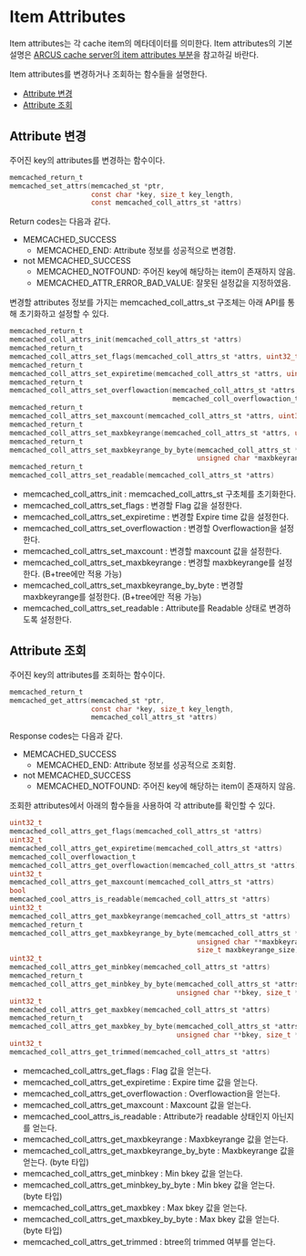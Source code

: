 # Item Attributes

Item attributes는 각 cache item의 메타데이터를 의미한다.
Item attributes의 기본 설명은 [ARCUS cache server의 item attributes 부분](https://github.com/naver/arcus-memcached/blob/master/doc/ch03-item-attributes.md)을 참고하길 바란다.

Item attributes를 변경하거나 조회하는 함수들을 설명한다.

- [Attribute 변경](08-attribute-API.md#attribute-%EB%B3%80%EA%B2%BD)
- [Attribute 조회](08-attribute-API.md#attribute-%EC%A1%B0%ED%9A%8C)


## Attribute 변경

주어진 key의 attributes를 변경하는 함수이다.

``` c
memcached_return_t
memcached_set_attrs(memcached_st *ptr,
                    const char *key, size_t key_length,
                    const memcached_coll_attrs_st *attrs)
```

Return codes는 다음과 같다.

- MEMCACHED_SUCCESS
  - MEMCACHED_END: Attribute 정보를 성공적으로 변경함.
- not MEMCACHED_SUCCESS
  - MEMCACHED_NOTFOUND: 주어진 key에 해당하는 item이 존재하지 않음.
  - MEMCACHED_ATTR_ERROR_BAD_VALUE: 잘못된 설정값을 지정하였음.


변경할 attributes 정보를 가지는 memcached_coll_attrs_st 구조체는 아래 API를 통해 초기화하고 설정할 수 있다.

``` c
memcached_return_t
memcached_coll_attrs_init(memcached_coll_attrs_st *attrs)
memcached_return_t
memcached_coll_attrs_set_flags(memcached_coll_attrs_st *attrs, uint32_t flags)
memcached_return_t
memcached_coll_attrs_set_expiretime(memcached_coll_attrs_st *attrs, uint32_t expiretime)
memcached_return_t
memcached_coll_attrs_set_overflowaction(memcached_coll_attrs_st *attrs,
                                        memcached_coll_overflowaction_t overflowaction)
memcached_return_t
memcached_coll_attrs_set_maxcount(memcached_coll_attrs_st *attrs, uint32_t maxcount)
memcached_return_t
memcached_coll_attrs_set_maxbkeyrange(memcached_coll_attrs_st *attrs, uint32_t maxbkeyrange)
memcached_return_t
memcached_coll_attrs_set_maxbkeyrange_by_byte(memcached_coll_attrs_st *attrs,
                                              unsigned char *maxbkeyrange, size_t maxbkeyrange_size)
memcached_return_t
memcached_coll_attrs_set_readable(memcached_coll_attrs_st *attrs)
```
- memcached_coll_attrs_init : memcached_coll_attrs_st 구초체를 초기화한다.
- memcached_coll_attrs_set_flags : 변경할 Flag 값을 설정한다.
- memcached_coll_attrs_set_expiretime : 변경할 Expire time 값을 설정한다.
- memcached_coll_attrs_set_overflowaction : 변경할 Overflowaction을 설정한다.
- memcached_coll_attrs_set_maxcount : 변경할 maxcount 값을 설정한다.
- memcached_coll_attrs_set_maxbkeyrange : 변경할 maxbkeyrange를 설정한다. (B+tree에만 적용 가능)
- memcached_coll_attrs_set_maxbkeyrange_by_byte : 변경할 maxbkeyrange를 설정한다. (B+tree에만 적용 가능)
- memcached_coll_attrs_set_readable : Attribute를 Readable 상태로 변경하도록 설정한다.


## Attribute 조회

주어진 key의 attributes를 조회하는 함수이다.

``` c
memcached_return_t
memcached_get_attrs(memcached_st *ptr,
                    const char *key, size_t key_length,
                    memcached_coll_attrs_st *attrs)
```

Response codes는 다음과 같다.

- MEMCACHED_SUCCESS
  - MEMCACHED_END: Attribute 정보를 성공적으로 조회함.
- not MEMCACHED_SUCCESS
  - MEMCACHED_NOTFOUND: 주어진 key에 해당하는 item이 존재하지 않음.

조회한 attributes에서 아래의 함수들을 사용하여 각 attribute를 확인할 수 있다.

``` c
uint32_t
memcached_coll_attrs_get_flags(memcached_coll_attrs_st *attrs)
uint32_t
memcached_coll_attrs_get_expiretime(memcached_coll_attrs_st *attrs)
memcached_coll_overflowaction_t
memcached_coll_attrs_get_overflowaction(memcached_coll_attrs_st *attrs)
uint32_t
memcached_coll_attrs_get_maxcount(memcached_coll_attrs_st *attrs)
bool
memcached_cool_attrs_is_readable(memcached_coll_attrs_st *attrs)
uint32_t
memcached_coll_attrs_get_maxbkeyrange(memcached_coll_attrs_st *attrs)
memcached_return_t
memcached_coll_attrs_get_maxbkeyrange_by_byte(memcached_coll_attrs_st *attrs,
                                              unsigned char **maxbkeyrange,
                                              size_t maxbkeyrange_size)
uint32_t
memcached_coll_attrs_get_minbkey(memcached_coll_attrs_st *attrs)
memcached_return_t
memcached_coll_attrs_get_minbkey_by_byte(memcached_coll_attrs_st *attrs,
                                         unsigned char **bkey, size_t *size)
uint32_t
memcached_coll_attrs_get_maxbkey(memcached_coll_attrs_st *attrs)
memcached_return_t
memcached_coll_attrs_get_maxbkey_by_byte(memcached_coll_attrs_st *attrs,
                                         unsigned char **bkey, size_t *size)
uint32_t
memcached_coll_attrs_get_trimmed(memcached_coll_attrs_st *attrs)
```

- memcached_coll_attrs_get_flags : Flag 값을 얻는다.
- memcached_coll_attrs_get_expiretime : Expire time 값을 얻는다.
- memcached_coll_attrs_get_overflowaction : Overflowaction을 얻는다.
- memcached_coll_attrs_get_maxcount : Maxcount 값을 얻는다.
- memcached_cool_attrs_is_readable : Attribute가 readable 상태인지 아닌지를 얻는다.
- memcached_coll_attrs_get_maxbkeyrange : Maxbkeyrange 값을 얻는다.
- memcached_coll_attrs_get_maxbkeyrange_by_byte : Maxbkeyrange 값을 얻는다. (byte 타입)
- memcached_coll_attrs_get_minbkey : Min bkey 값을 얻는다.
- memcached_coll_attrs_get_minbkey_by_byte : Min bkey 값을 얻는다. (byte 타입)
- memcached_coll_attrs_get_maxbkey : Max bkey 값을 얻는다.
- memcached_coll_attrs_get_maxbkey_by_byte : Max bkey 값을 얻는다. (byte 타입)
- memcached_coll_attrs_get_trimmed : btree의 trimmed 여부를 얻는다.

